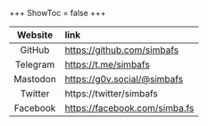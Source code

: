 +++
ShowToc = false
+++

| Website  | link                          |
| :---:    | :---                          |
| GitHub   | https://github.com/simbafs    |
| Telegram | https://t.me/simbafs          |
| Mastodon | https://g0v.social/@simbafs   |
| Twitter  | https://twitter/simbafs       |
| Facebook | https://facebook.com/simba.fs |
